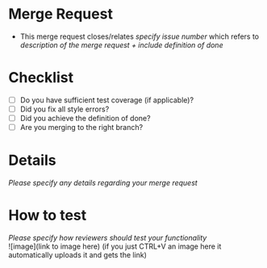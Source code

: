 # Merge Request
- This merge request closes/relates *specify issue number* which refers to *description of the merge request + include definition of done*


# Checklist
* [ ] Do you have sufficient test coverage (if applicable)?
* [ ] Did you fix all style errors?
* [ ] Did you achieve the definition of done?
* [ ] Are you merging to the right branch?

# Details
*Please specify any details regarding your merge request*

# How to test
*Please specify how reviewers should test your functionality*  
![image](link to image here)
(if you just CTRL+V an image here it automatically uploads it and gets the link)
